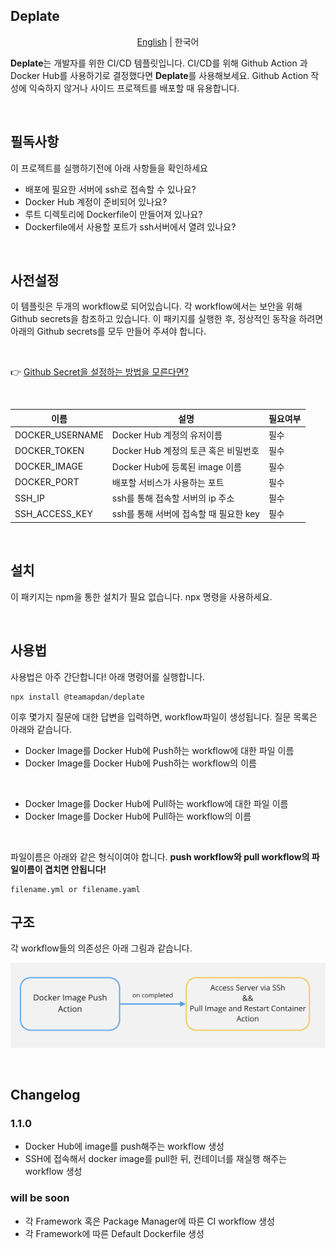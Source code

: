 ## Deplate

<p align='center'>
  <a href='./README.md'>English</a> | 한국어
</p>

**Deplate**는 개발자를 위한 CI/CD 템플릿입니다. CI/CD를 위해 Github Action 과 Docker Hub를 사용하기로 결정했다면 **Deplate**를 사용해보세요. Github Action 작성에 익숙하지 않거나 사이드 프로젝트를 배포할 때 유용합니다.

<br>

## 필독사항

이 프로젝트를 실행하기전에 아래 사항들을 확인하세요

- 배포에 필요한 서버에 ssh로 접속할 수 있나요?
- Docker Hub 계정이 준비되어 있나요?
- 루트 디렉토리에 Dockerfile이 만들어져 있나요?
- Dockerfile에서 사용할 포트가 ssh서버에서 열려 있나요?

<br>

## 사전설정

이 템플릿은 두개의 workflow로 되어있습니다. 각 workflow에서는 보안을 위해 Github secrets을 참조하고 있습니다. 이 패키지를 실행한 후, 정상적인 동작을 하려면 아래의 Github secrets를 모두 만들어 주셔야 합니다.

<br>

👉 [Github Secret을 설정하는 방법을 모른다면?](https://docs.github.com/en/actions/security-guides/encrypted-secrets)

<br>

| 이름            | 설명                                   | 필요여부 |
| --------------- | -------------------------------------- | -------- |
| DOCKER_USERNAME | Docker Hub 계정의 유저이름             | 필수     |
| DOCKER_TOKEN    | Docker Hub 계정의 토큰 혹은 비밀번호   | 필수     |
| DOCKER_IMAGE    | Docker Hub에 등록된 image 이름         | 필수     |
| DOCKER_PORT     | 배포할 서비스가 사용하는 포트          | 필수     |
| SSH_IP          | ssh를 통해 접속할 서버의 ip 주소       | 필수     |
| SSH_ACCESS_KEY  | ssh를 통해 서버에 접속할 때 필요한 key | 필수     |

<br>

## 설치

이 패키지는 npm을 통한 설치가 필요 없습니다. npx 명령을 사용하세요.

<br>

## 사용법

사용법은 아주 간단합니다! 아래 명령어를 실행합니다.

```shell
npx install @teamapdan/deplate
```

이후 몇가지 질문에 대한 답변을 입력하면, workflow파일이 생성됩니다. 질문 목록은 아래와 같습니다.

- Docker Image를 Docker Hub에 Push하는 workflow에 대한 파일 이름
- Docker Image를 Docker Hub에 Push하는 workflow의 이름

<br>

- Docker Image를 Docker Hub에 Pull하는 workflow에 대한 파일 이름
- Docker Image를 Docker Hub에 Pull하는 workflow의 이름

<br>

파일이름은 아래와 같은 형식이여야 합니다. **push workflow와 pull workflow의 파일이름이 겹치면 안됩니다!**

```shell
filename.yml or filename.yaml
```

## 구조

각 workflow들의 의존성은 아래 그림과 같습니다.

![workflow step](./assets/workflow_step.png)

<br>

## Changelog

### 1.1.0

- Docker Hub에 image를 push해주는 workflow 생성
- SSH에 접속해서 docker image를 pull한 뒤, 컨테이너를 재실행 해주는 workflow 생성

### will be soon

- 각 Framework 혹은 Package Manager에 따른 CI workflow 생성
- 각 Framework에 따른 Default Dockerfile 생성
